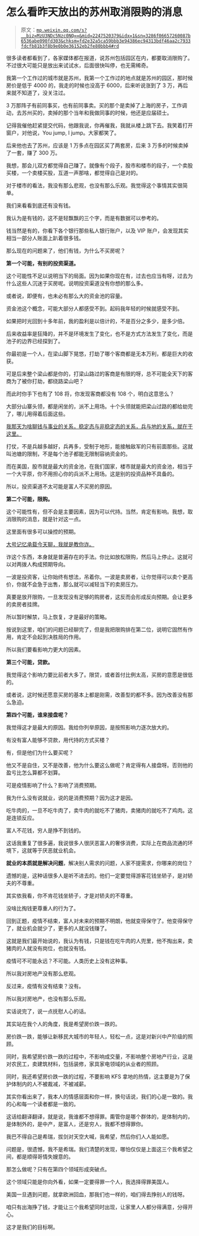 # 怎么看昨天放出的苏州取消限购的消息

> 原文：[`mp.weixin.qq.com/s?__biz=MzU3NDc5Nzc0NQ==&mid=2247520379&idx=1&sn=3286f06657260087b6536abe090fd303&chksm=fd2e32a5ca59bbb3e94386ec94313bdf46aa2c7933fdcfb81b3f8b9e0b0e36152eb2fe80bbb4#rd`](http://mp.weixin.qq.com/s?__biz=MzU3NDc5Nzc0NQ==&mid=2247520379&idx=1&sn=3286f06657260087b6536abe090fd303&chksm=fd2e32a5ca59bbb3e94386ec94313bdf46aa2c7933fdcfb81b3f8b9e0b0e36152eb2fe80bbb4#rd)

很多读者都看到了，各家媒体都在报道，说苏州包括园区在内，都要取消限购了。不过很大可能只是放出来试试水，后面很快叫停，也无需稀奇。 

我第一个工作过的城市就是苏州，我第一个工作过的地点就是苏州的园区，那时候房价是低于 4000 的，我走的时候也没高于 6000，后来听说涨到了 3 万，再后来就不知道了，没关注过。

3 万那阵子有前同事买，也有前同事卖。买的那个是卖掉了上海的房子，工作调动，去苏州买的，卖掉的那个当年和我做同事的时候，他还是应届硕士。 

记得我催他赶紧提交代码，他跟我说，你再催我，我就从楼上跳下去。我笑着打开窗户，对他说，You jump, I jump。大家都笑了。 

后来他也去了苏州，应该是 1 万多点在园区买了两套房，后来 3 万多的时候卖掉了一套，赚了 300 万。 

我想，那会儿双方都觉得自己赚了。就像有个段子，股市和楼市的段子，一个卖股买楼，一个卖楼买股，互道一声那啥，都觉得自己是对的。 

对于楼市的看法，我没有那么悲观，也没有那么乐观。我觉得这个事情其实很简单。 

我们来看看到底还有没有钱。

我认为是有钱的，这不是轻飘飘的三个字，而是有数据可以参考的。 

钱当然是有的，你看下各个银行那些私人银行账户，以及 VIP 账户，会发现其实相当一部分人账面上趴着很多钱。 

那么现在的问题来了，他们有钱，为什么不买房呢？ 

**第一个可能，有别的投资渠道。**

这个可能性不足以说明当下的局面。因为如果你现在有，过去也应当有呀，过去为什么这些人沉迷于买房呢。说明投资渠道没有你想的那么多。

或者说，即便有，也未必有那么大的资金池的容量。

资金池这个概念，可能大部分人都感受不到。起码我年轻的时候就感受不到。 

如果把时光回到十多年前，我的盈利是以倍计的，不是百分之多少，是多少倍。 

后来收益率是狂降的，并不是环境发生了变化，也不是方式方法发生了变化，而是池子的边界已经探到了。 

你最初是一个人，在梁山脚下晃悠，打劫了哪个客商都是无本万利，都是巨大的收获。 

可是后来整个梁山都是你的，打梁山路过的客商是有限的呀，总不可能全天下的客商为了被你打劫，都绕路梁山吧？

而此时你手下也有了 108 将，你发现客商都没有 108 个，明白这意思么？ 

大部分山寨头领，都是闲坐的，派不上用场。十个头领就能把梁山过路的都给劫完了，哪儿用得着后面这些。 

[我那天为啥聊钱与事业的关系，稳定态与非稳定态的关系，兵与地的关系，就在于这里。](http://mp.weixin.qq.com/s?__biz=MzU3NDc5Nzc0NQ==&mid=2247520191&idx=1&sn=42a67ddf1b5ddd2a9c7a51a3bb4694ed&chksm=fd2e2d61ca59a4776a73b77e655614a244a017ae3f54732160fc356d3f1e73e3fd55a218ddd7&scene=21#wechat_redirect)

打仗，不是兵越多越好，兵再多，受制于地形，能接触敌军的只有前面那些。这就叫池塘的限制，不是每个池子都能无限制容纳资金的。 

而在美国，股市就是最大的资金池，在我们国家，楼市就是最大的资金池，相当于一个大平原，你不用担心你的兵派不上用场。这是别的投资品种不具备的。 

所以，投资渠道不太可能是富人不买房的原因。 

**第二个可能，限购。**

这个可能性有，但不会是主要因素，因为可以代持。当然，肯定有影响。我想，取消限购的消息，就是针对这一点。 

这里面有很多可以操控的预期。 

[大号记忆承载今天聊，我就是教你诈。](http://mp.weixin.qq.com/s?__biz=MzU0MjYwNDU2Mw==&mid=2247507810&idx=1&sn=f3ac0e619f2aac647dbf16be35805f09&chksm=fb1ab31ecc6d3a0863f6ad556de03364e9fa3609280a9ab20780e5bb552fd0ccce6b1125c4a2&scene=21#wechat_redirect)

诈这个东西，本身就是普遍存在的手法。你比如放松限购，然后马上停止。这就可以对两拨人构成预期导向。 

一波是投资客，让你始终有想法，吊着你。一波是卖房者，让你觉得可以卖个更高价，你就不会急于出售，那么就可以减轻当下的卖房压力。

真要是放开限购，一旦发现没有足够的购房者，这反而会形成反向预期。会让更多的卖房者挂牌。 

所以暂时解禁，马上恢复，才是最好的策略。 

按说到这里，咱们的问题已经聊完了，但是我把限购排在第二位，说明它固然有作用，肯定不会起到决胜局的作用。

所以我们要看影响力更大的因素。

**第三个可能，贷款。**

我觉得这个影响力要比前者大多了。限贷，或者首付比例太高，买房的意愿是很低的。 

或者说，这时候还愿意买房的基本上都是刚需，改善型的都不多。因为改善没有那么急迫。

**第四个可能，谁来接盘呢？** 

我觉得这才是最大的原因。我给你列举原因，是按照影响力逐次放大的。

有没有富人能够不贷款，用代持的方式买楼？ 

有，但是他们为什么要买呢？

他又不是自住，又不是改善，他为什么要这么做呢？肯定得有人接盘呀。否则他的盈亏比怎么算都不划算。 

可是疫情影响了什么？影响了消费预期。 

我为什么没有说就业，说的是消费预期？因为这才是因。 

吃牛肉的，一旦不吃牛肉了，卖牛肉的就吃不了猪肉，卖猪肉的就吃不了鸡肉。这是连锁反应。 

富人不花钱，穷人是挣不到钱的。 

这话我重复了很多遍，我说很多人很厌恶富人的奢侈消费，实际上在商品流通的环境下，这就等于厌恶就业机会。 

**就业的本质就是解决问题**，解决别人需求的问题，人家不提需求，你哪来的岗位？ 

遗憾的是，这种话很多人是听不进去的。他们一定要觉得游客花钱坐轿子，是对轿夫的不尊重。 

其实依我看，你不肯花钱坐轿子，才是对轿夫的不尊重。 

没啥比掏钱更尊重人的行为了。

回到正题，疫情不结束，富人对未来的预期不明朗，他就变得保守了。他变得保守了，就业机会就少了，更多的人就没钱赚了。 

这就是我们最开始说的，我认为有钱，只是钱在吃牛肉的人兜里，他不掏出来，卖猪肉的人就没有岗位，也就没有钱。 

疫情可不可能永远？不可能。人类历史上没有这种事。 

所以我对房地产没有那么悲观。 

反过来，疫情有没有结束？没有。

所以我对房地产，也没有那么乐观。

实话说完了，说一点抚慰人心的话。

其实站在我个人的角度，我是希望房价跌一跌的。 

房价跌一跌，能够让新移民大城市的年轻人，轻松一点，这是对新兴中产阶级的照顾。 

同时，我希望房价跌一跌的过程中，不影响成交量，不影响整个房地产行业，这是对农民工，卖建筑材料，包括装修，家具家电领域的从业者的照顾。

同时，我还希望房价跌一跌的过程，不要影响 KFS 拿地的热情，这主要是为了保护体制内的人不被裁减，不被减薪。 

其实你看出来了，我本人的情感层面和你一样，换句话说，我们的心是一致的。我的心和每一个读者都是一致的。 

这话给翻译翻译，就是说，我谁都不想得罪。甭管你是哪个群体的，是体制内的，是体制外的，是中产，是富人，还是穷人，我都不想得罪你。

我巴不得自己是希瑞，拔剑对天空大喊，我希望，然后你们人人能如愿。

问题是，很遗憾，我不是希瑞。我们清楚的发现，哪怕仅仅是上面这三个我希望之间，都是顺得哥情失嫂意的。 

那怎么做呢？只有在第四个领域形成突破点。

这个领域只能是你向外看，如果一定要得罪一个人，我选择得罪美国人。

美国一旦遇到问题，就拿欧洲回血，那我们也一样的，咱们得去挣别人的钱呀。 

咱只有出海挣了钱，才能让三个我希望同时出现，让家里人人都分得满意，分得开心。

这才是我们的目标啊。